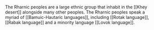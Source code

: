 The Rharnic peoples are a large ethnic group that inhabit in the [[Khey desert]] alongside many other peoples. The Rharnic peoples speak a myriad of [[Bamuic-Hautaric languages]], including [[Rotak language]], [[Rabak language]] and a minority language [[Lovok language]].